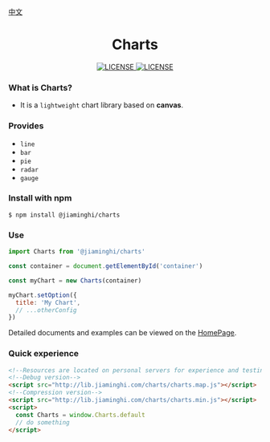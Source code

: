 [中文](./README.md)

<h1 align="center">Charts</h1>

<p align="center">
    <a href="https://github.com/DataV-Team/charts/blob/master/LICENSE">
        <img src="https://img.shields.io/github/license/DataV-Team/charts.svg" alt="LICENSE" />
    </a>
    <a href="https://www.npmjs.com/package/@jiaminghi/charts">
        <img src="https://img.shields.io/npm/v/@jiaminghi/charts.svg" alt="LICENSE" />
    </a>
</p>

### What is Charts?

- It is a `lightweight` chart library based on **canvas**.

### Provides

* `line`
* `bar`
* `pie`
* `radar`
* `gauge`

### Install with npm

```shell
$ npm install @jiaminghi/charts
```

### Use

```javascript
import Charts from '@jiaminghi/charts'

const container = document.getElementById('container')

const myChart = new Charts(container)

myChart.setOption({
  title: 'My Chart',
  // ...otherConfig
})
```

Detailed documents and examples can be viewed on the [HomePage](http://charts.jiaminghi.com).

### Quick experience

```html
<!--Resources are located on personal servers for experience and testing only, do not use in production environments-->
<!--Debug version-->
<script src="http://lib.jiaminghi.com/charts/charts.map.js"></script>
<!--Compression version-->
<script src="http://lib.jiaminghi.com/charts/charts.min.js"></script>
<script>
  const Charts = window.Charts.default
  // do something
</script>
```
